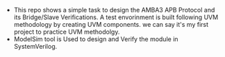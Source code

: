 * This repo shows a simple task to design the AMBA3 APB Protocol and its Bridge/Slave Verifications. A test envorinment is built following UVM methodology by creating UVM components. we can say it's my first project to practice UVM methodolgy.
* ModelSim tool is Used to design and Verify the module in SystemVerilog.
